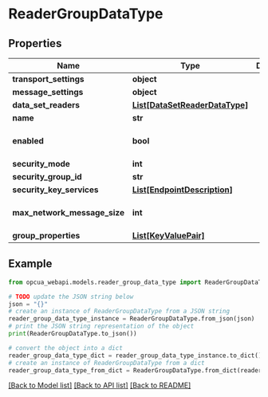 # ReaderGroupDataType


## Properties

Name | Type | Description | Notes
------------ | ------------- | ------------- | -------------
**transport_settings** | **object** |  | [optional] 
**message_settings** | **object** |  | [optional] 
**data_set_readers** | [**List[DataSetReaderDataType]**](DataSetReaderDataType.md) |  | [optional] 
**name** | **str** |  | [optional] 
**enabled** | **bool** |  | [optional] [default to False]
**security_mode** | **int** |  | [optional] 
**security_group_id** | **str** |  | [optional] 
**security_key_services** | [**List[EndpointDescription]**](EndpointDescription.md) |  | [optional] 
**max_network_message_size** | **int** |  | [optional] [default to 0]
**group_properties** | [**List[KeyValuePair]**](KeyValuePair.md) |  | [optional] 

## Example

```python
from opcua_webapi.models.reader_group_data_type import ReaderGroupDataType

# TODO update the JSON string below
json = "{}"
# create an instance of ReaderGroupDataType from a JSON string
reader_group_data_type_instance = ReaderGroupDataType.from_json(json)
# print the JSON string representation of the object
print(ReaderGroupDataType.to_json())

# convert the object into a dict
reader_group_data_type_dict = reader_group_data_type_instance.to_dict()
# create an instance of ReaderGroupDataType from a dict
reader_group_data_type_from_dict = ReaderGroupDataType.from_dict(reader_group_data_type_dict)
```
[[Back to Model list]](../README.md#documentation-for-models) [[Back to API list]](../README.md#documentation-for-api-endpoints) [[Back to README]](../README.md)



